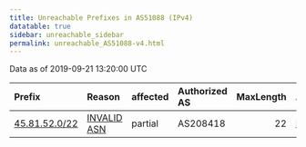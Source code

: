 ```yaml
---
title: Unreachable Prefixes in AS51088 (IPv4)
datatable: true
sidebar: unreachable_sidebar
permalink: unreachable_AS51088-v4.html
---
```


Data as of 2019-09-21 13:20:00 UTC


<div class="datatable-begin"></div>

| Prefix                                               | Reason                                                                                               | affected   | Authorized AS   |   MaxLength | Anchor                                         |   unreachable /24s |
|:-----------------------------------------------------|:-----------------------------------------------------------------------------------------------------|:-----------|:----------------|------------:|:-----------------------------------------------|-------------------:|
| [45.81.52.0/22](https://stat.ripe.net/45.81.52.0/22) | [INVALID ASN](https://rpki-validator.ripe.net/announcement-preview?asn=AS51088&prefix=45.81.52.0/22) | partial    | AS208418        |          22 | [RIPE](unreachable_RIPE_NCC_RPKI_Root-v4.html) |                  4 |

<div class="datatable-end"></div>